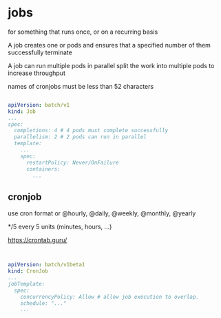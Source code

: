 # jobs

for something that runs once, or on a recurring basis

A job creates one or pods and ensures that a specified number of them successfully terminate

A job can run multiple pods in parallel
  split the work into multiple pods to increase throughput

names of cronjobs must be less than 52 characters

```yaml

apiVersion: batch/v1
kind: Job
...
spec:
  completions: 4 # 4 pods must complete successfully
  parallelism: 2 # 2 pods can run in parallel
  template:
    ...
    spec:
      restartPolicy: Never/OnFailure
      containers:
        ...

```



## cronjob

use cron format or @hourly, @daily, @weekly, @monthly, @yearly

\*/5 every 5 units (minutes, hours, ...)

https://crontab.guru/

```yaml


apiVersion: batch/v1beta1
kind: CronJob
...
jobTemplate:
  spec:
    concurrencyPolicy: Allow # allow job execution to overlap.
    schedule: "..."
    ...

```
